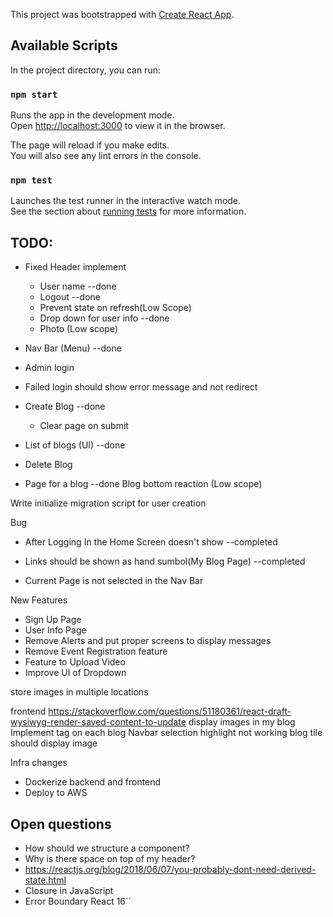 This project was bootstrapped with [Create React App](https://github.com/facebook/create-react-app).

## Available Scripts

In the project directory, you can run:

### `npm start`

Runs the app in the development mode.<br>
Open [http://localhost:3000](http://localhost:3000) to view it in the browser.

The page will reload if you make edits.<br>
You will also see any lint errors in the console.

### `npm test`

Launches the test runner in the interactive watch mode.<br>
See the section about [running tests](https://facebook.github.io/create-react-app/docs/running-tests) for more information.

## TODO:

- Fixed Header implement
    - User name --done
    - Logout --done
    - Prevent state on refresh(Low Scope)
    - Drop down for user info --done
    - Photo (Low scope)

- Nav Bar (Menu) --done
- Admin login  
- Failed login should show error message and not redirect
- Create Blog  --done
	- Clear page on submit
- List of blogs (UI) --done
- Delete Blog 
- Page for a blog --done
    Blog bottom reaction (Low scope)



Write initialize migration script for user creation

 Bug
- After Logging In the Home Screen doesn't show  --completed

- Links should be shown as hand sumbol(My Blog Page)  --completed

- Current Page is not selected in the Nav Bar

 New Features

- Sign Up Page
- User Info Page
- Remove Alerts and put proper screens to display messages
- Remove Event Registration feature
- Feature to Upload Video
- Improve UI of Dropdown

store images in multiple locations

frontend
https://stackoverflow.com/questions/51180361/react-draft-wysiwyg-render-saved-content-to-update
display images in my blog
Implement tag on each blog
Navbar selection highlight not working
blog tile should display image

Infra changes
- Dockerize backend and frontend
- Deploy to AWS



    
## Open questions
- How should we structure a component?
- Why is there space on top of my header?
- https://reactjs.org/blog/2018/06/07/you-probably-dont-need-derived-state.html
- Closure in JavaScript
- Error Boundary React 16``




